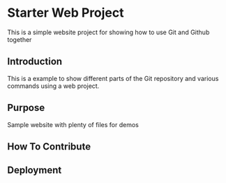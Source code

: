 # Starter Web Project

This is a simple website project for showing how to use Git and Github together

## Introduction

This is a example to show different parts of the Git repository and various commands using a web project.

## Purpose

Sample website with plenty of files for demos

## How To Contribute

## Deployment